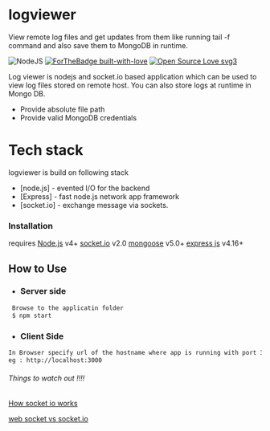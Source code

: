 # logviewer
View remote log files and get updates from them like running tail -f command and also save them to MongoDB in runtime.

![NodeJS](https://img.shields.io/badge/Powered%20by-NODEJS-brightgreen.svg?longCache=true&style=for-the-badge)
[![ForTheBadge built-with-love](http://ForTheBadge.com/images/badges/built-with-love.svg)]()
[![Open Source Love svg3](https://badges.frapsoft.com/os/v3/open-source.svg?v=103)](https://github.com/ellerbrock/open-source-badges/)



Log viewer is nodejs and socket.io based application which can be used to view log files stored on remote host.
You can also store logs at runtime in Mongo DB.

  - Provide absolute file path
  - Provide valid MongoDB credentials



# Tech stack 
logviewer is build on following stack

* [node.js] - evented I/O for the backend
* [Express] - fast node.js network app framework
* [socket.io] - exchange message via sockets.


### Installation

requires 
[Node.js](https://nodejs.org/) v4+
[socket.io](https://socket.io) v2.0
[mongoose](https://mongoosejs.com/) v5.0+
[express js](https://expressjs.com/) v4.16+

## How to Use

* ### Server side
```sh
 Browse to the applicatin folder
 $ npm start
```

* ### Client Side

```sh
In Browser specify url of the hostname where app is running with port 3000
eg : http://localhost:3000
```

###### Things to watch out !!!!
[How socket io works](https://davidwalsh.name/websocket)


[web socket vs socket.io](https://stackoverflow.com/questions/10112178/differences-between-socket-io-and-websockets)

